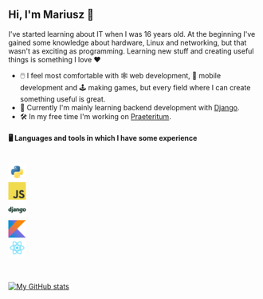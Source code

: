 ## Hi, I'm Mariusz 👋

I've started learning about IT when I was 16 years old. At the beginning I've gained some knowledge about hardware, Linux and networking, but that wasn't as exciting as programming. Learning new stuff and creating useful things is something I love ❤️

* 🖱️ I feel most comfortable with 🕸️ web development, 📱 mobile development and 🕹️ making games, but every field where I can create something useful is great.
* 📖 Currently I'm mainly learning backend development with [Django](https://www.djangoproject.com/).
* 🛠️ In my free time I'm working on [Praeteritum](https://github.com/NoMariusz/Praeteritum).

#### 🖥️ Languages and tools in which I have some experience
<code>
<img src="https://raw.githubusercontent.com/github/explore/80688e429a7d4ef2fca1e82350fe8e3517d3494d/topics/python/python.png" alt="Python" width="35px" height="35px">
<img src="https://raw.githubusercontent.com/github/explore/80688e429a7d4ef2fca1e82350fe8e3517d3494d/topics/javascript/javascript.png" alt="JavaScript" width="35px" height="35px">
<img src="https://raw.githubusercontent.com/github/explore/80688e429a7d4ef2fca1e82350fe8e3517d3494d/topics/django/django.png" alt="Django" width="35px" height="35px">
<img src="https://raw.githubusercontent.com/github/explore/80688e429a7d4ef2fca1e82350fe8e3517d3494d/topics/kotlin/kotlin.png" alt="Kotlin" width="35px" height="35px">
<img src="https://raw.githubusercontent.com/github/explore/80688e429a7d4ef2fca1e82350fe8e3517d3494d/topics/react/react.png" alt="React" width="35px" height="35px">
</code>

<br />
<br />

[![My GitHub stats](https://github-readme-stats.vercel.app/api?username=NoMariusz&count_private=true&show_icons=true&theme=dark)](https://github.com/anuraghazra/github-readme-stats)
